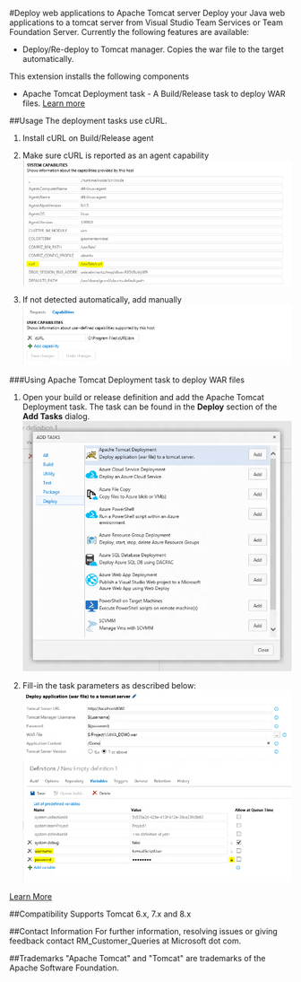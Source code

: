 #Deploy web applications to Apache Tomcat server
Deploy your Java web applications to a tomcat server from Visual Studio Team Services or Team Foundation Server.
Currently the following features are available:
* Deploy/Re-deploy to Tomcat manager. Copies the war file to the target automatically.

This extension installs the following components
* Apache Tomcat Deployment task - A Build/Release task to deploy WAR files. [Learn more](http://aka.ms/tomcatdeploymenttask)

##Usage
The deployment tasks use cURL.
1. Install cURL on Build/Release agent

2. Make sure cURL is reported as an agent capability
![Ensure cURL is added as demand for Linux agent](images/cURLDemandLinux.png)

3. If not detected automatically, add manually
![Ensure cURL is added as demand for Windows agent](images/cURLDemandWindows.png)
 
 

###Using Apache Tomcat Deployment task to deploy WAR files
1. Open your build or release definition and add the Apache Tomcat Deployment task. The task can be found in the **Deploy** section of the **Add Tasks** dialog.
![Add Apache Tomcat Deployment task](images/addTomcatDeploymentTask.png)
 
2. Fill-in the task parameters as described below:
![Fill-in task parameters](images/fillinTaskParams.png)
![Define variables used in definition](images/defineVariables.png)

[Learn More](http://aka.ms/tomcatdeploymenttask)

##Compatibility
Supports Tomcat 6.x, 7.x and 8.x

##Contact Information
For further information, resolving issues or giving feedback contact RM_Customer_Queries at Microsoft dot com.

##Trademarks
"Apache Tomcat" and "Tomcat" are trademarks of the Apache Software Foundation.
